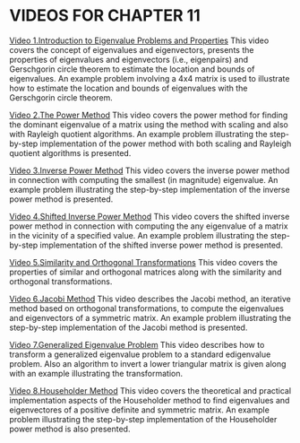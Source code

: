 #  VIDEOS FOR CHAPTER 11

[Video 1.Introduction to Eigenvalue Problems and Properties](https://youtu.be/4pE4CtG-2D8) This video covers the concept of eigenvalues and eigenvectors, presents the properties of eigenvalues and eigenvectors (i.e., eigenpairs) and Gerschgorin circle theorem to estimate the location and bounds of eigenvalues. An example problem involving a 4x4 matrix is used to illustrate how to estimate the location and bounds of eigenvalues with the Gerschgorin circle theorem.

[Video 2.The Power Method](https://youtu.be/V6vSIifZGZs) This video covers the power method for finding the dominant eigenvalue of a matrix using the method with scaling and also with Rayleigh quotient algorithms. An example problem illustrating the step-by-step implementation of the power method with both scaling and Rayleigh quotient algorithms is presented.

[Video 3.Inverse Power Method](https://youtu.be/Ymv0SXzaJRQ) This video covers the inverse power method in connection with computing the smallest (in magnitude) eigenvalue. An example problem illustrating the step-by-step implementation of the inverse power method is presented.

[Video 4.Shifted Inverse Power Method](https://youtu.be/YjRd8Hrr-0M) This video covers the shifted inverse power method in connection with computing the any eigenvalue of a matrix in the vicinity of a specified value. An example problem illustrating the step-by-step implementation of the shifted inverse power method is presented.

[Video 5.Similarity and Orthogonal Transformations](https://youtu.be/oQiqGDCYOYk) This video covers the properties of similar and orthogonal matrices along with the similarity and orthogonal transformations.

[Video 6.Jacobi Method](https://youtu.be/yIWfeX_XIWg) This video describes the Jacobi method, an iterative method based on orthogonal transformations, to compute the eigenvalues and eigenvectors of a symmetric matrix. An example problem illustrating the step-by-step implementation of the Jacobi method is presented.

[Video 7.Generalized Eigenvalue Problem](https://youtu.be/qPjVBkhFtY8) This video describes how to transform a generalized eigenvalue problem to a standard edigenvalue problem. Also an algorithm to invert a lower triangular  matrix is given along with an example illustrating the transformation.

[Video 8.Householder Method](https://youtu.be/emT-XepADq4) This video covers the theoretical and practical implementation aspects of the Householder method to find eigenvalues and eigenvectores of a positive definite and symmetric matrix. An example problem illustrating the step-by-step implementation of the Householder power method is also presented.
